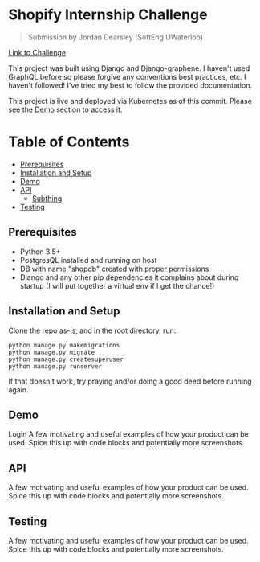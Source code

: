 # Shopify Internship Challenge
> Submission by Jordan Dearsley (SoftEng UWaterloo)

[Link to Challenge](https://docs.google.com/document/d/1YYDRf_CgQRryf5lZdkZ2o3Hm3erFSaISL1L1s8kLqsI/edit)

This project was built using Django and Django-graphene. I haven't used GraphQL before so please forgive any conventions best practices, etc. I haven't followed! I've tried my best to follow the provided documentation.

This project is live and deployed via Kubernetes as of this commit. Please see the [Demo](#demo) section to access it.

# Table of Contents
- [Prerequisites](#prerequisites)
- [Installation and Setup](#installation-and-setup)
- [Demo](#demo)
- [API](#api)
    - [Subthing](#product)
- [Testing](#testing)

## Prerequisites

- Python 3.5+
- PostgresQL installed and running on host
- DB with name "shopdb" created with proper permissions
- Django and any other pip dependencies it complains about during startup (I will put together a virtual env if I get the chance!)

## Installation and Setup

Clone the repo as-is, and in the root directory, run:
```
python manage.py makemigrations
python manage.py migrate
python manage.py createsuperuser
python manage.py runserver
```
If that doesn't work, try praying and/or doing a good deed before running again.

## Demo

Login
A few motivating and useful examples of how your product can be used. Spice this up with code blocks and potentially more screenshots.

## API

A few motivating and useful examples of how your product can be used. Spice this up with code blocks and potentially more screenshots.

## Testing

A few motivating and useful examples of how your product can be used. Spice this up with code blocks and potentially more screenshots.
